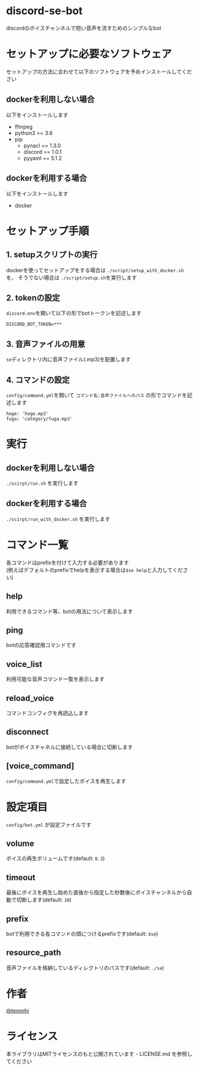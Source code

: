 # discord-se-bot

discordのボイスチャンネルで短い音声を流すためのシンプルなbot

# セットアップに必要なソフトウェア

セットアップの方法に合わせて以下のソフトウェアを予めインストールしてください

## dockerを利用しない場合

以下をインストールします
- ffmpeg
- python3 >= 3.6
- pip
    - pynacl == 1.3.0
    - discord == 1.0.1
    - pyyaml == 5.1.2

## dockerを利用する場合

以下をインストールします
- docker

# セットアップ手順

## 1. setupスクリプトの実行

dockerを使ってセットアップをする場合は `./script/setup_with_docker.sh` を、 そうでない場合は `./script/setup.sh`を実行します

## 2. tokenの設定

`discord.env`を開いて以下の形でbotトークンを記述します

```
DISCORD_BOT_TOKEN=***
```

## 3. 音声ファイルの用意

`se`ディレクトリ内に音声ファイル(.mp3)を配置します

## 4. コマンドの設定

`config/command.yml`を開いて `コマンド名:音声ファイルへのパス` の形でコマンドを記述します

```
hoge: 'hoge.mp3'
fuga: 'category/fuga.mp3'
```

# 実行

## dockerを利用しない場合

`./scirpt/run.sh` を実行します

## dockerを利用する場合

`./scirpt/run_with_docker.sh` を実行します

# コマンド一覧

各コマンドはprefixを付けて入力する必要があります  
(例えばデフォルトのprefixでhelpを表示する場合は`$se help`と入力してください)

## help
利用できるコマンド等、botの用法について表示します

## ping
botの応答確認用コマンドです

## voice_list
利用可能な音声コマンド一覧を表示します

## reload_voice
コマンドコンフィグを再読込します

## disconnect
botがボイスチャネルに接続している場合に切断します

## [voice_command]
`config/command.yml`で設定したボイスを再生します

# 設定項目

`config/bot.yml` が設定ファイルです

## volume
ボイスの再生ボリュームです(default: `0.3`)

## timeout
最後にボイスを再生し始めた直後から指定した秒数後にボイスチャンネルから自動で切断します(default: `10`)

## prefix
botで利用できる各コマンドの頭につけるprefixです(default: `$se`)

## resource_path
音声ファイルを格納しているディレクトリのパスです(default: `./se`)

# 作者

[@tenmihi](https://twitter.com/tenmihi)

# ライセンス
本ライブラリはMITライセンスのもと公開されています - LICENSE.md を参照してください